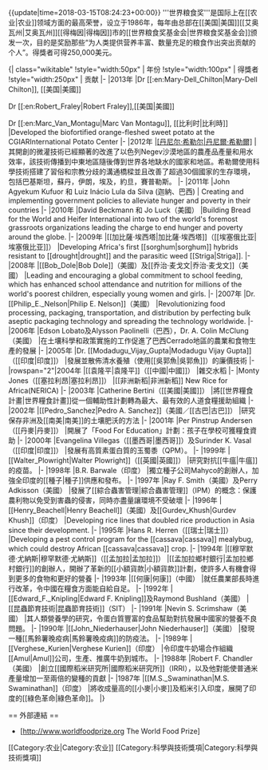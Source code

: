 {{update|time=2018-03-15T08:24:23+00:00}}
'''世界粮食奖'''是国际上在[[农业|农业]]领域方面的最高荣誉，设立于1986年，每年由总部在[[美国|美国]][[艾奥瓦州|艾奥瓦州]][[得梅因|得梅因]]市的[[世界粮食奖基金会|世界粮食奖基金会]]颁发一次，目的是奖励那些“为人类提供营养丰富、数量充足的粮食作出突出贡献的个人”。得獎者可得250,000美元。

{| class="wikitable"
!style="width:50px" | 年份
!style="width:100px" | 得獎者
!style="width:250px" | 贡献
|-
|2013年
|Dr [[:en:Mary-Dell_Chilton|Mary-Dell Chilton]], [[美国|美國]]

Dr [[:en:Robert_Fraley|Robert Fraley]],[[美国|美國]]

Dr [[:en:Marc_Van_Montagu|Marc Van Montagu]], [[比利时|比利時]]
|Developed the biofortified orange-fleshed sweet potato at the CGIARInternational Potato Center
|-
|2012年
|[[丹尼尔·希勒尔|丹尼爾·希勒爾]]([[以色列|以色列]])
|其開創的微灌技術已經顯著的改進了以色列Negev沙漠地區的農產品產量和用水效率，該技術傳播到中東地區隨後傳到世界各地缺水的國家和地區。希勒爾使用科學技術搭建了習俗和宗教分歧的溝通橋樑並且改善了超過30個國家的生存環境，包括巴基斯坦，蘇丹，伊朗，埃及，約旦，賽普勒斯。
|-
|2011年
|John Agyekum Kufuor 和 Luiz Inácio Lula da Silva (迦納、巴西)
| Creating and implementing government policies to alleviate hunger and poverty in their countries
|-
|2010年
|David Beckmann 和 Jo Luck（美國） 
|Building Bread for the World and Heifer International into two of the world's foremost grassroots organizations leading the charge to end hunger and poverty around the globe.
|-
|2009年
|[[加比薩·埃西塔|加比薩·埃西塔]]（[[埃塞俄比亚|埃塞俄比亚]]）
|Developing Africa's first [[sorghum|sorghum]] hybrids resistant to [[drought|drought]] and the parasitic weed [[Striga|Striga]].
|-
|2008年
|[[Bob_Dole|Bob Dole]]（美國）及[[乔治·麦戈文|乔治·麦戈文]]（美國）
|Leading and encouraging a global commitment to school feeding, which has enhanced school attendance and nutrition for millions of the world's poorest children, especially young women and girls.
|-
|2007年
|Dr. [[Philip_E._Nelson|Philip E. Nelson]]（美國）
|Revolutionizing food processing, packaging, transportation, and distribution by perfecting bulk aseptic packaging technology and spreading the technology worldwide.
|-
|2006年
|Edson Lobato及Alysson Paolinelli（巴西），Dr. A. Colin McClung（美國）
|在土壤科學和政策實施的工作促進了巴西Cerrado地區的農業和食物生產的發展
|-
|2005年
|Dr. [[Modadugu_Vijay_Gupta|Modadugu Vijay Gupta]]（[[印度|印度]]）
|發展並散佈清水養殖（使用[[吳郭魚|吳郭魚]]）的廉價技術
|-
|rowspan="2"|2004年
|[[袁隆平|袁隆平]]（[[中國|中國]]）
|雜交水稻
|-
|Monty Jones（[[塞拉利昂|塞拉利昂]]）
|[[非洲新稻|非洲新稻]] New Rice for Africa(NERICA)
|-
|2003年
|Catherine Bertini（[[美國|美國]]）
|將[[世界糧食計畫|世界糧食計畫]]從一個輔助性計劃轉為最大、最有效的人道食糧援助組織
|-
|2002年
|[[Pedro_Sanchez|Pedro A. Sanchez]]（美國／[[古巴|古巴]]）
|研究保存非洲及[[南美|南美]]的土壤肥沃的方法
|-
|2001年
|Per Pinstrup Andersen（[[丹麥|丹麥]]）
|開展了「Food For Education」計劃：孩子在學校可獲糧食資助
|-
|2000年
|Evangelina Villegas（[[墨西哥|墨西哥]]）及Surinder K. Vasal（[[印度|印度]]）
|發展有高質素蛋白質的玉蜀黍（QPM）。
|-
|1999年
|[[Walter_Plowright|Walter Plowright]]（[[英國|英國]]）
|研究對抗[[牛瘟|牛瘟]]的疫苗。
|-
|1998年
|B.R. Barwale（印度）
|獨立種子公司Mahyco的創辦人，加強全印度的[[種子|種子]]供應和發布。
|-
|1997年
|Ray F. Smith（美國）及Perry Adkisson（美國）
|發展了[[綜合蟲害管理|綜合蟲害管理]]（IPM）的概念：保護農利物以免受到害蟲的侵害，同時亦盡量讓環境不受破壞
|-
|1996年
|[[Henry_Beachell|Henry Beachell]]（美國）及[[Gurdev_Khush|Gurdev Khush]]（印度）
|Developing rice lines that doubled rice production in Asia since their development.
|-
|1995年
|Hans R. Herren（[[瑞士|瑞士]]）
|Developing a pest control program for the [[cassava|cassava]] mealybug, which could destroy African [[cassava|cassava]] crop.
|-
|1994年
|[[穆罕默德·尤納斯|穆罕默德·尤納斯]]（[[孟加拉|孟加拉]]）
|[[孟加拉鄉村銀行|孟加拉鄉村銀行]]的創辦人，開辦了革新的[[小額貨款|小額貨款]]計劃，使許多人有機會得到更多的食物和更好的營養
|-
|1993年
|[[何康|何康]]（中國）
|就任農業部長時進行改革，令中國在糧食方面能自給自足。
|-
|1992年
|[[Edward_F._Knipling|Edward F. Knipling]]及Raymond Bushland（美國）
|[[昆蟲節育技術|昆蟲節育技術]]（SIT）
|-
|1991年
|Nevin S. Scrimshaw（美國）
|其人類營養學的研究，令蛋白質豐富的食品幫助對抗發展中國家的營養不良問題。
|-
|1990年
|[[John_Niederhauser|John Niederhauser]]（美國）
|發現一種[[馬鈴薯晚疫病|馬鈴薯晚疫病]]的防疫法。
|-
|1989年
|[[Verghese_Kurien|Verghese Kurien]]（印度）
|令印度牛奶場合作組織[[Amul|Amul]]公司，生產、推廣牛奶到城市。
|-
|1988年
|Robert F. Chandler（美國）
|創立[[國際稻米研究所|國際稻米研究所]]（IRRI），以及他對能使普通米產量增加一至兩倍的變種的貢獻
|-
|1987年
|[[M.S._Swaminathan|M.S. Swaminathan]]（印度）
|將收成量高的[[小麥|小麥]]及稻米引入印度，展開了印度的[[綠色革命|綠色革命]]。
|}

== 外部連結 ==
* [http://www.worldfoodprize.org The World Food Prize]

[[Category:农业|Category:农业]]
[[Category:科學與技術獎項|Category:科學與技術獎項]]